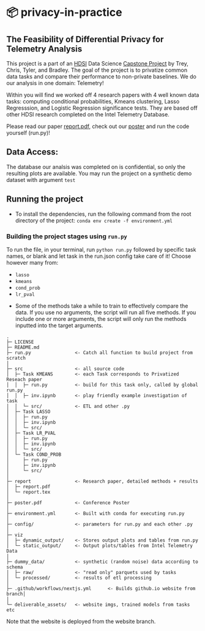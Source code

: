 # 📦 privacy-in-practice
## The Feasibility of Differential Privacy for Telemetry Analysis

This project is a part of an [HDSI](https://datascience.ucsd.edu) Data Science [Capstone Project](https://trey-scheid.github.io/privacy-in-practice/) by Trey, Chris, Tyler, and Bradley. The goal of the project is to privatize common data tasks and compare their performance to non-private baselines. We do our analysis in one domain: Telemetry!

Within you will find we worked off 4 research papers with 4 well known data tasks: computing conditional probabilities, Kmeans clustering, Lasso Regresssion, and Logistic Regression significance tests. They are based off other HDSI research completed on the Intel Telemetry Database. 

Please read our paper [report.pdf](https://github.com/Trey-Scheid/privacy-in-practice/blob/main/report/report.pdf), check out our [poster](https://github.com/Trey-Scheid/privacy-in-practice/blob/main/poster.pdf) and run the code yourself (run.py)!

## Data Access:

The database our analsis was completed on is confidential, so only the resulting plots are available. You may run the project on a synthetic demo dataset with argument `test`


## Running the project

* To install the dependencies, run the following command from the root directory of the project: `conda env create -f environment.yml`
  
### Building the project stages using `run.py`

To run the file, in your terminal, run `python run.py` followed by specific task names, or blank and let task in the run.json config take care of it! Choose however many from:
- `lasso`
- `kmeans`
- `cond_prob`
- `lr_pval`
<!---
[target arguments]`.
- `all` runs `all` targets from scratch (
  - clean → data → build → test
- `test` runs `all` targets on unit test data.
   - clean → data → build → test_build
- `clean` deletes all built files, so that you can build your project from scratch
    - It reverts to a *clean* repository.
- `data` processese raw parquets into processed parquets
- `build` executes code for specified tasks in config from processed data
- `test_build` runs unit tests on models (must be already built)
- `report` runs all but with save figs on and shows output.
-->
* Some of the methods take a while to train to effectively compare the data. If you use no arguments,
the script will run all five methods. If you include one or more arguments, the script will only run
the methods inputted into the target arguments.


```
.
├─ LICENSE
├─ README.md
├─ run.py                <- Catch all function to build project from scratch
│
├─ src                   <- all source code
│  ├─ Task KMEANS        <- each Task corresponds to Privatized Reseach paper
│  │  ├─ run.py          <- build for this task only, called by global run.py
│  │  ├─ inv.ipynb       <- play friendly example investigation of task
│  │  └─ src/            <- ETL and other .py
│  ├─ Task LASSO
│  │  ├─ run.py
│  │  ├─ inv.ipynb
│  │  └─ src/
│  ├─ Task LR_PVAL
│  │  ├─ run.py
│  │  ├─ inv.ipynb
│  │  └─ src/
│  └─ Task COND_PROB
│     ├─ run.py
│     ├─ inv.ipynb
│     └─ src/
│
├─ report                <- Research paper, detailed methods + results
│  ├─ report.pdf
│  └─ report.tex
│
├─ poster.pdf            <- Conference Poster
│
├─ environment.yml       <- Built with conda for executing run.py
│
├─ config/               <- parameters for run.py and each other .py
│
├─ viz
│  ├─ dynamic_output/    <- Stores output plots and tables from run.py
│  └─ static_output/     <- Output plots/tables from Intel Telemetry Data 
│
├─ dummy_data/           <- synthetic (random noise) data according to schema
│  ├─ raw/               <- "read only" parquets used by tasks
│  └─ processed/         <- results of etl processing
│
├─ .github/workflows/nextjs.yml      <- Builds github.io website from branch│
│
└─ deliverable_assets/   <- website imgs, trained models from tasks etc
```

Note that the website is deployed from the website branch.
